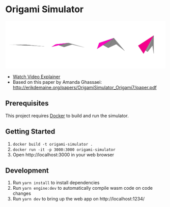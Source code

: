# Origami Simulator

![Simulator](teaser.png)

- [Watch Video Explainer](https://www.youtube.com/watch?v=PYrkoNYMm6M)
- Based on this paper by Amanda Ghassaei: http://erikdemaine.org/papers/OrigamiSimulator_Origami7/paper.pdf

## Prerequisites

This project requires [Docker](https://www.docker.com/) to build and run the simulator.

## Getting Started

1. `docker build -t origami-simulator .`
2. `docker run -it -p 3000:3000 origami-simulator`
3. Open http://localhost:3000 in your web browser

## Development

1. Run `yarn install` to install dependencies
2. Run `yarn engine:dev` to automatically compile wasm code on code changes
3. Run `yarn dev` to bring up the web app on http://localhost:1234/
